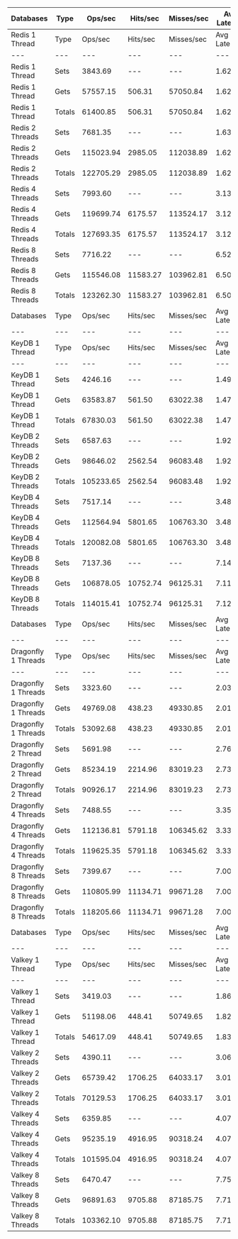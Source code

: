 | Databases | Type | Ops/sec | Hits/sec | Misses/sec | Avg Latency | p50 Latency | p99 Latency | p99.9 Latency | KB/sec |
| --- | --- | --- | --- | --- | --- | --- | --- | --- | --- |
| Redis 1 Thread | Type | Ops/sec | Hits/sec | Misses/sec | Avg Latency | p50 Latency | p99 Latency | p99.9 Latency | KB/sec |
| --- | --- | --- | --- | --- | --- | --- | --- | --- | --- |
Redis 1 Thread | Sets | 3843.69 | --- | --- | 1.62919 | 1.57500 | 2.73500 | 6.94300 | 2101.42 |
Redis 1 Thread | Gets | 57557.15 | 506.31 | 57050.84 | 1.62836 | 1.57500 | 2.73500 | 6.81500 | 2494.03 |
Redis 1 Thread | Totals | 61400.85 | 506.31 | 57050.84 | 1.62841 | 1.57500 | 2.73500 | 6.81500 | 4595.45 |
Redis 2 Threads | Sets | 7681.35 | --- | --- | 1.63321 | 1.42300 | 3.35900 | 9.79100 | 4199.55 |
Redis 2 Threads | Gets | 115023.94 | 2985.05 | 112038.89 | 1.62908 | 1.41500 | 3.32700 | 10.17500 | 5976.57 |
Redis 2 Threads | Totals | 122705.29 | 2985.05 | 112038.89 | 1.62934 | 1.41500 | 3.32700 | 10.17500 | 10176.12 |
Redis 4 Threads | Sets | 7993.60 | --- | --- | 3.13376 | 2.99100 | 7.58300 | 15.42300 | 4370.27 |
Redis 4 Threads | Gets | 119699.74 | 6175.57 | 113524.17 | 3.12837 | 2.99100 | 7.55100 | 15.48700 | 7763.12 |
Redis 4 Threads | Totals | 127693.35 | 6175.57 | 113524.17 | 3.12870 | 2.99100 | 7.55100 | 15.48700 | 12133.39 |
Redis 8 Threads | Sets | 7716.22 | --- | --- | 6.52675 | 6.04700 | 18.55900 | 48.89500 | 4218.62 |
Redis 8 Threads | Gets | 115546.08 | 11583.27 | 103962.81 | 6.50464 | 6.04700 | 18.17500 | 48.89500 | 10321.21 |
Redis 8 Threads | Totals | 123262.30 | 11583.27 | 103962.81 | 6.50602 | 6.04700 | 18.17500 | 48.89500 | 14539.82 |
| Databases | Type | Ops/sec | Hits/sec | Misses/sec | Avg Latency | p50 Latency | p99 Latency | p99.9 Latency | KB/sec |
| --- | --- | --- | --- | --- | --- | --- | --- | --- | --- |
| KeyDB 1 Thread | Type | Ops/sec | Hits/sec | Misses/sec | Avg Latency | p50 Latency | p99 Latency | p99.9 Latency | KB/sec |
| --- | --- | --- | --- | --- | --- | --- | --- | --- | --- |
KeyDB 1 Thread | Sets | 4246.16 | --- | --- | 1.49436 | 1.46300 | 2.36700 | 11.19900 | 2321.45 |
KeyDB 1 Thread | Gets | 63583.87 | 561.50 | 63022.38 | 1.47271 | 1.46300 | 2.27100 | 5.98300 | 2756.27 |
KeyDB 1 Thread | Totals | 67830.03 | 561.50 | 63022.38 | 1.47406 | 1.46300 | 2.27100 | 6.17500 | 5077.73 |
KeyDB 2 Threads | Sets | 6587.63 | --- | --- | 1.92122 | 1.60700 | 9.66300 | 23.16700 | 3601.59 |
KeyDB 2 Threads | Gets | 98646.02 | 2562.54 | 96083.48 | 1.92358 | 1.60700 | 9.66300 | 22.52700 | 5126.86 |
KeyDB 2 Threads | Totals | 105233.65 | 2562.54 | 96083.48 | 1.92343 | 1.60700 | 9.66300 | 22.52700 | 8728.45 |
KeyDB 4 Threads | Sets | 7517.14 | --- | --- | 3.48870 | 3.21500 | 10.30300 | 17.91900 | 4109.78 |
KeyDB 4 Threads | Gets | 112564.94 | 5801.65 | 106763.30 | 3.48385 | 3.21500 | 10.30300 | 18.04700 | 7297.47 |
KeyDB 4 Threads | Totals | 120082.08 | 5801.65 | 106763.30 | 3.48416 | 3.21500 | 10.30300 | 18.04700 | 11407.24 |
KeyDB 8 Threads | Sets | 7137.36 | --- | --- | 7.14306 | 6.52700 | 21.50300 | 46.59100 | 3902.14 |
KeyDB 8 Threads | Gets | 106878.05 | 10752.74 | 96125.31 | 7.11932 | 6.52700 | 21.37500 | 46.84700 | 9566.25 |
KeyDB 8 Threads | Totals | 114015.41 | 10752.74 | 96125.31 | 7.12080 | 6.52700 | 21.37500 | 46.84700 | 13468.40 |
| Databases | Type | Ops/sec | Hits/sec | Misses/sec | Avg Latency | p50 Latency | p99 Latency | p99.9 Latency | KB/sec |
| --- | --- | --- | --- | --- | --- | --- | --- | --- | --- |
| Dragonfly 1 Threads | Type | Ops/sec | Hits/sec | Misses/sec | Avg Latency | p50 Latency | p99 Latency | p99.9 Latency | KB/sec |
| --- | --- | --- | --- | --- | --- | --- | --- | --- | --- |
Dragonfly 1 Threads | Sets | 3323.60 | --- | --- | 2.03020 | 1.80700 | 4.51100 | 8.44700 | 1817.07 |
Dragonfly 1 Threads | Gets | 49769.08 | 438.23 | 49330.85 | 2.01401 | 1.79900 | 4.44700 | 7.71100 | 2156.78 |
Dragonfly 1 Threads | Totals | 53092.68 | 438.23 | 49330.85 | 2.01502 | 1.79900 | 4.44700 | 7.80700 | 3973.85 |
Dragonfly 2 Thread | Sets | 5691.98 | --- | --- | 2.76703 | 2.67100 | 7.90300 | 21.11900 | 3111.92 |
Dragonfly 2 Thread | Gets | 85234.19 | 2214.96 | 83019.23 | 2.73380 | 2.68700 | 7.45500 | 14.14300 | 4430.23 |
Dragonfly 2 Thread | Totals | 90926.17 | 2214.96 | 83019.23 | 2.73588 | 2.68700 | 7.45500 | 14.52700 | 7542.15 |
Dragonfly 4 Threads | Sets | 7488.55 | --- | --- | 3.35171 | 3.43900 | 8.25500 | 18.17500 | 4094.14 |
Dragonfly 4 Threads | Gets | 112136.81 | 5791.18 | 106345.62 | 3.33382 | 3.43900 | 8.06300 | 17.79100 | 7275.55 |
Dragonfly 4 Threads | Totals | 119625.35 | 5791.18 | 106345.62 | 3.33494 | 3.43900 | 8.06300 | 17.79100 | 11369.69 |
Dragonfly 8 Threads | Sets | 7399.67 | --- | --- | 7.00524 | 6.52700 | 22.91100 | 58.36700 | 4045.55 |
Dragonfly 8 Threads | Gets | 110805.99 | 11134.71 | 99671.28 | 7.00322 | 6.52700 | 23.16700 | 58.62300 | 9911.19 |
Dragonfly 8 Threads | Totals | 118205.66 | 11134.71 | 99671.28 | 7.00334 | 6.52700 | 23.16700 | 58.62300 | 13956.74 |
| Databases | Type | Ops/sec | Hits/sec | Misses/sec | Avg Latency | p50 Latency | p99 Latency | p99.9 Latency | KB/sec |
| --- | --- | --- | --- | --- | --- | --- | --- | --- | --- |
| Valkey 1 Thread | Type | Ops/sec | Hits/sec | Misses/sec | Avg Latency | p50 Latency | p99 Latency | p99.9 Latency | KB/sec |
| --- | --- | --- | --- | --- | --- | --- | --- | --- | --- |
Valkey 1 Thread | Sets | 3419.03 | --- | --- | 1.86888 | 1.62300 | 6.07900 | 14.65500 | 1869.25 |
Valkey 1 Thread | Gets | 51198.06 | 448.41 | 50749.65 | 1.82801 | 1.60700 | 5.63100 | 10.87900 | 2217.50 |
Valkey 1 Thread | Totals | 54617.09 | 448.41 | 50749.65 | 1.83057 | 1.60700 | 5.63100 | 11.77500 | 4086.74 |
Valkey 2 Threads | Sets | 4390.11 | --- | --- | 3.06851 | 2.81500 | 8.63900 | 21.37500 | 2400.16 |
Valkey 2 Threads | Gets | 65739.42 | 1706.25 | 64033.17 | 3.01364 | 2.81500 | 8.12700 | 16.51100 | 3415.89 |
Valkey 2 Threads | Totals | 70129.53 | 1706.25 | 64033.17 | 3.01708 | 2.81500 | 8.15900 | 17.15100 | 5816.05 |
Valkey 4 Threads | Sets | 6359.85 | --- | --- | 4.07429 | 3.96700 | 8.89500 | 23.55100 | 3477.06 |
Valkey 4 Threads | Gets | 95235.19 | 4916.95 | 90318.24 | 4.07525 | 3.96700 | 9.02300 | 23.55100 | 6178.26 |
Valkey 4 Threads | Totals | 101595.04 | 4916.95 | 90318.24 | 4.07519 | 3.96700 | 9.02300 | 23.55100 | 9655.33 |
Valkey 8 Threads | Sets | 6470.47 | --- | --- | 7.75301 | 7.26300 | 25.34300 | 51.96700 | 3537.54 |
Valkey 8 Threads | Gets | 96891.63 | 9705.88 | 87185.75 | 7.71132 | 7.26300 | 24.19100 | 52.22300 | 8651.21 |
Valkey 8 Threads | Totals | 103362.10 | 9705.88 | 87185.75 | 7.71393 | 7.26300 | 24.31900 | 52.22300 | 12188.75 |
